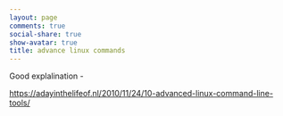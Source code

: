 ```yaml
---
layout: page
comments: true
social-share: true
show-avatar: true
title: advance linux commands
---
```


Good explalination - 

https://adayinthelifeof.nl/2010/11/24/10-advanced-linux-command-line-tools/